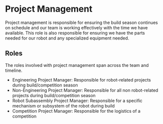 # Project Management

Project management is responsible for ensuring the build season continues on schedule and our team is working effectively
with the time we have available. This role is also responsible for ensuring we have the parts needed for our robot and any
specialized equipment needed.

## Roles

The roles involved with project management span across the team and timeline.

- Engineering Project Manager: Responsible for robot-related projects during build/competition season
- Non-Engineering Project Manager: Responsible for all non robot-related projects during build/competition season
- Robot Subassembly Project Manager: Responsible for a specific mechanism or subsystem of the robot during build
- Competition Project Manager: Responsible for the logistics of a competition
